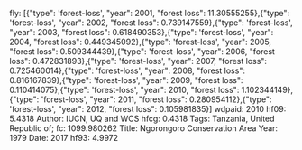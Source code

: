fly: [{"type": 'forest-loss', "year": 2001, "forest loss": 11.30555255},{"type": 'forest-loss', "year": 2002, "forest loss": 0.739147559},{"type": 'forest-loss', "year": 2003, "forest loss": 0.618490353},{"type": 'forest-loss', "year": 2004, "forest loss": 0.449345092},{"type": 'forest-loss', "year": 2005, "forest loss": 0.509344439},{"type": 'forest-loss', "year": 2006, "forest loss": 0.472831893},{"type": 'forest-loss', "year": 2007, "forest loss": 0.725460014},{"type": 'forest-loss', "year": 2008, "forest loss": 0.816167839},{"type": 'forest-loss', "year": 2009, "forest loss": 0.110414075},{"type": 'forest-loss', "year": 2010, "forest loss": 1.102344149},{"type": 'forest-loss', "year": 2011, "forest loss": 0.280954112},{"type": 'forest-loss', "year": 2012, "forest loss": 0.105981835}]
wdpaid: 2010
hf09: 5.4318
Author: IUCN, UQ and WCS
hfcg: 0.4318
Tags: Tanzania, United Republic of;
fc: 1099.980262
Title: Ngorongoro Conservation Area
Year: 1979
Date: 2017
hf93: 4.9972
